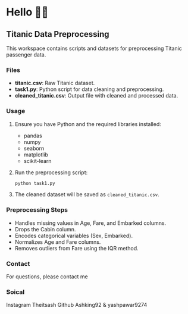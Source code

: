 # Hello 🫰🏻

## Titanic Data Preprocessing

This workspace contains scripts and datasets for preprocessing Titanic passenger data.

### Files

- **titanic.csv**: Raw Titanic dataset.
- **task1.py**: Python script for data cleaning and preprocessing.
- **cleaned_titanic.csv**: Output file with cleaned and processed data.

### Usage

1. Ensure you have Python and the required libraries installed:
    - pandas
    - numpy
    - seaborn
    - matplotlib
    - scikit-learn

2. Run the preprocessing script:
    ```sh
    python task1.py
    ```

3. The cleaned dataset will be saved as `cleaned_titanic.csv`.

### Preprocessing Steps

- Handles missing values in Age, Fare, and Embarked columns.
- Drops the Cabin column.
- Encodes categorical variables (Sex, Embarked).
- Normalizes Age and Fare columns.
- Removes outliers from Fare using the IQR method.

### Contact

For questions, please contact me 

### Soical 

Instagram Theitsash
Github Ashking92 & yashpawar9274